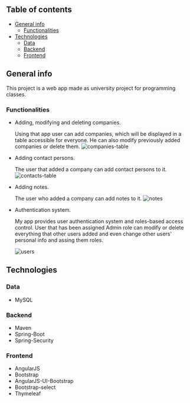 ## Table of contents
- [General info](#general-info)
  * [Functionalities](#functionalities)
- [Technologies](#technologies)
  * [Data](#data)
  * [Backend](#backend)
  * [Frontend](#frontend)

## General info
This project is a web app made as university project for programming classes.
### Functionalities
* Adding, modifying and deleting companies.

  Using that app user can add companies, which will be displayed in a table accessible for everyone. He can also modify previously added companies or delete them.
  ![companies-table](https://user-images.githubusercontent.com/63010482/102514137-6a6c1780-408c-11eb-9d17-561e7c39bd2f.png)
  
* Adding contact persons.

  The user that added a company can add contact persons to it.
  ![contacts-table](https://user-images.githubusercontent.com/63010482/102515028-8328fd00-408d-11eb-8bbe-d7415edc7e05.png)

* Adding notes.

  The user who added a company can add notes to it.
  ![notes](https://user-images.githubusercontent.com/63010482/102515273-d1d69700-408d-11eb-96d8-340db23acf31.png)
  
* Authentication system.

  My app provides user authentication system and roles-based access control. User that has been assigned Admin role can modify or delete everything that other users added and even change other users' personal info and assing them roles.
  
  ![users](https://user-images.githubusercontent.com/63010482/102516071-c0da5580-408e-11eb-982d-caafe7e6cdf8.png)

  

	
## Technologies
### Data
  * MySQL
### Backend
  * Maven
  * Spring-Boot
  * Spring-Security
### Frontend
  * AngularJS
  * Bootstrap
  * AngularJS-UI-Bootstrap
  * Bootstrap-select
  * Thymeleaf
  

